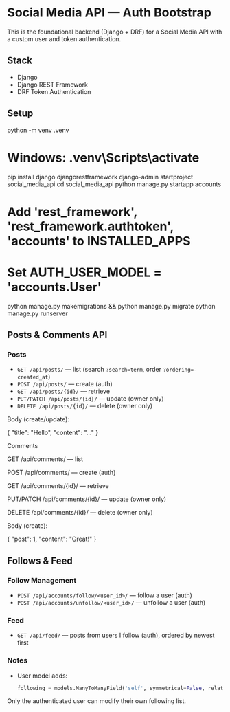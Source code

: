 # Social Media API — Auth Bootstrap

This is the foundational backend (Django + DRF) for a Social Media API with a custom user and token authentication.

## Stack
- Django
- Django REST Framework
- DRF Token Authentication

## Setup

python -m venv .venv
# Windows: .venv\Scripts\activate
pip install django djangorestframework
django-admin startproject social_media_api
cd social_media_api
python manage.py startapp accounts
# Add 'rest_framework', 'rest_framework.authtoken', 'accounts' to INSTALLED_APPS
# Set AUTH_USER_MODEL = 'accounts.User'
python manage.py makemigrations && python manage.py migrate
python manage.py runserver


## Posts & Comments API

### Posts
- `GET /api/posts/` — list (search `?search=term`, order `?ordering=-created_at`)
- `POST /api/posts/` — create (auth)
- `GET /api/posts/{id}/` — retrieve
- `PUT/PATCH /api/posts/{id}/` — update (owner only)
- `DELETE /api/posts/{id}/` — delete (owner only)

Body (create/update):

{ "title": "Hello", "content": "..." }

Comments

GET /api/comments/ — list

POST /api/comments/ — create (auth)

GET /api/comments/{id}/ — retrieve

PUT/PATCH /api/comments/{id}/ — update (owner only)

DELETE /api/comments/{id}/ — delete (owner only)

Body (create):

{ "post": 1, "content": "Great!" }




## Follows & Feed

### Follow Management
- `POST /api/accounts/follow/<user_id>/` — follow a user (auth)
- `POST /api/accounts/unfollow/<user_id>/` — unfollow a user (auth)

### Feed
- `GET /api/feed/` — posts from users I follow (auth), ordered by newest first

### Notes
- User model adds:
  ```py
  following = models.ManyToManyField('self', symmetrical=False, related_name='followers', blank=True)

Only the authenticated user can modify their own following list.